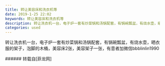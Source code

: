 ```yaml
---
title: 转让美容床和洗衣机等
date: 2019-1-25 22:02
keywords: 转让美容床和洗衣机等
description: 转让洗衣机一台，电子炉一套有炒菜锅和汤锅配套，有锅碗瓢盆，有烧水壶，晒衣服的架子，泡脚的木桶，美容床2张，美容架子一张，有意者加微信bbblinlin1990
categories: used
---
```

<td class="t_f" id="postmessage_2800375">

转让洗衣机一台，电子炉一套有炒菜锅和汤锅配套，有锅碗瓢盆，有烧水壶，晒衣服的架子，泡脚的木桶，美容床2张，美容架子一张，有意者加微信bbblinlin1990<br/>
</td>
###### 转载自[菲龙网]